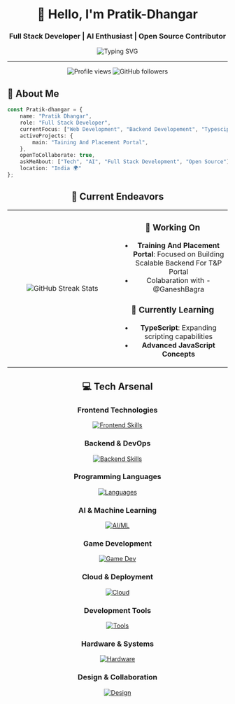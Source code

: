 <div align="center">
  
# 👋 Hello, I'm Pratik-Dhangar

### Full Stack Developer | AI Enthusiast | Open Source Contributor

<img src="https://readme-typing-svg.herokuapp.com?font=Fira+Code&pause=1000&color=00D4FF&center=true&vCenter=true&width=435&lines=Full+Stack+Developer;AI+%26+Tech+Enthusiast;Always+Learning+New+Technologies" alt="Typing SVG" />

---

<img src="https://komarev.com/ghpvc/?username=Pratik-dhangar&label=Profile%20Views&color=0e75b6&style=flat" alt="Profile views" />
<img src="https://img.shields.io/github/followers/Pratik-dhangar?label=Followers&style=social" alt="GitHub followers" />

</div>

## 🚀 About Me

```typescript
const Pratik-dhangar = {
    name: "Pratik Dhangar",
    role: "Full Stack Developer",
    currentFocus: ["Web Development", "Backend Developement", "Typescipt"],
    activeProjects: {
        main: "Taining And Placement Portal",
    },
    openToCollaborate: true,
    askMeAbout: ["Tech", "AI", "Full Stack Development", "Open Source"],
    location: "India 🌍"
};
```
<div align="center">

## 🎯 Current Endeavors

<table>
<tr>
<td align="center" width="50%">
<img src="https://github-readme-streak-stats-eight.vercel.app/?user=Pratik-dhangar&theme=tokyonight&hide_border=true" alt="GitHub Streak Stats" />
</td>
<td align="center" width="50%">

### 🔭 Working On
- **Training And Placement Portal**: Focused on Building Scalable Backend For T&P Portal
- Colabaration with - @GaneshBagra

### 🌱 Currently Learning
- **TypeScript**: Expanding scripting capabilities
- **Advanced JavaScript Concepts**

</td>
</tr>
</table>

## 💻 Tech Arsenal

<div align="center">

### Frontend Technologies
[![Frontend Skills](https://skillicons.dev/icons?i=js,ts,html,css,svelte,react,bootstrap,tailwind)](https://skillicons.dev)

### Backend & DevOps
[![Backend Skills](https://skillicons.dev/icons?i=nodejs,express,php,mysql,mongodb,docker,nginx)](https://skillicons.dev)

### Programming Languages
[![Languages](https://skillicons.dev/icons?i=python,java,swift,bash,powershell)](https://skillicons.dev)

### AI & Machine Learning
[![AI/ML](https://skillicons.dev/icons?i=tensorflow,pytorch)](https://skillicons.dev)

### Game Development
[![Game Dev](https://skillicons.dev/icons?i=godot,unity,robloxstudio)](https://skillicons.dev)

### Cloud & Deployment
[![Cloud](https://skillicons.dev/icons?i=vercel,netlify,cloudflare)](https://skillicons.dev)

### Development Tools
[![Tools](https://skillicons.dev/icons?i=vscode,webstorm,idea,pycharm,postman,git,github,gitlab)](https://skillicons.dev)

### Hardware & Systems
[![Hardware](https://skillicons.dev/icons?i=arduino,raspberrypi,linux,ubuntu,windows,apple)](https://skillicons.dev)

### Design & Collaboration
[![Design](https://skillicons.dev/icons?i=figma,notion,discord,md)](https://skillicons.dev)

</div>

</div>


